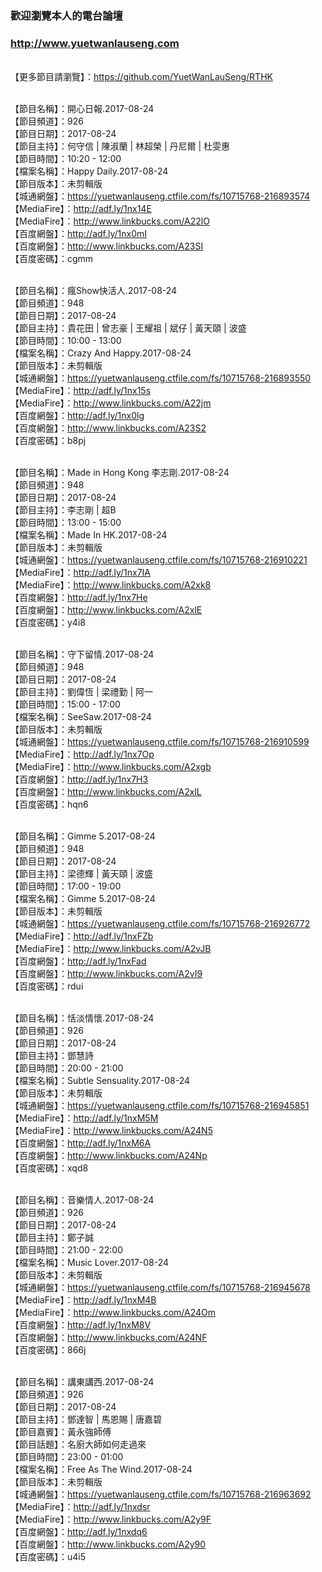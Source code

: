 ### 歡迎瀏覽本人的電台論壇
### http://www.yuetwanlauseng.com

<br>【更多節目請瀏覽】：https://github.com/YuetWanLauSeng/RTHK

<br>【節目名稱】：開心日報.2017-08-24
<br>【節目頻道】：926
<br>【節目日期】：2017-08-24
<br>【節目主持】：何守信 | 陳淑蘭 | 林超榮 | 丹尼爾 | 杜雯惠
<br>【節目時間】：10:20 - 12:00
<br>【檔案名稱】：Happy Daily.2017-08-24
<br>【節目版本】：未剪輯版
<br>【城通網盤】：https://yuetwanlauseng.ctfile.com/fs/10715768-216893574
<br>【MediaFire】：http://adf.ly/1nx14E
<br>【MediaFire】：http://www.linkbucks.com/A22lO
<br>【百度網盤】：http://adf.ly/1nx0mI
<br>【百度網盤】：http://www.linkbucks.com/A23SI
<br>【百度密碼】：cgmm

<br>【節目名稱】：瘋Show快活人.2017-08-24
<br>【節目頻道】：948
<br>【節目日期】：2017-08-24
<br>【節目主持】：貴花田 | 曾志豪 | 王耀祖 | 斌仔 | 黃天頤 | 波盛
<br>【節目時間】：10:00 - 13:00
<br>【檔案名稱】：Crazy And Happy.2017-08-24
<br>【節目版本】：未剪輯版
<br>【城通網盤】：https://yuetwanlauseng.ctfile.com/fs/10715768-216893550
<br>【MediaFire】：http://adf.ly/1nx15s
<br>【MediaFire】：http://www.linkbucks.com/A22jm
<br>【百度網盤】：http://adf.ly/1nx0lg
<br>【百度網盤】：http://www.linkbucks.com/A23S2
<br>【百度密碼】：b8pj

<br>【節目名稱】：Made in Hong Kong 李志剛.2017-08-24
<br>【節目頻道】：948
<br>【節目日期】：2017-08-24
<br>【節目主持】：李志剛 | 超B
<br>【節目時間】：13:00 - 15:00
<br>【檔案名稱】：Made In HK.2017-08-24
<br>【節目版本】：未剪輯版
<br>【城通網盤】：https://yuetwanlauseng.ctfile.com/fs/10715768-216910221
<br>【MediaFire】：http://adf.ly/1nx7IA
<br>【MediaFire】：http://www.linkbucks.com/A2xk8
<br>【百度網盤】：http://adf.ly/1nx7He
<br>【百度網盤】：http://www.linkbucks.com/A2xlE
<br>【百度密碼】：y4i8

<br>【節目名稱】：守下留情.2017-08-24
<br>【節目頻道】：948
<br>【節目日期】：2017-08-24
<br>【節目主持】：劉偉恆 | 梁禮勤 | 阿一
<br>【節目時間】：15:00 - 17:00
<br>【檔案名稱】：SeeSaw.2017-08-24
<br>【節目版本】：未剪輯版
<br>【城通網盤】：https://yuetwanlauseng.ctfile.com/fs/10715768-216910599
<br>【MediaFire】：http://adf.ly/1nx7Op
<br>【MediaFire】：http://www.linkbucks.com/A2xgb
<br>【百度網盤】：http://adf.ly/1nx7H3
<br>【百度網盤】：http://www.linkbucks.com/A2xlL
<br>【百度密碼】：hqn6

<br>【節目名稱】：Gimme 5.2017-08-24
<br>【節目頻道】：948
<br>【節目日期】：2017-08-24
<br>【節目主持】：梁德輝 | 黃天頤 | 波盛
<br>【節目時間】：17:00 - 19:00
<br>【檔案名稱】：Gimme 5.2017-08-24
<br>【節目版本】：未剪輯版
<br>【城通網盤】：https://yuetwanlauseng.ctfile.com/fs/10715768-216926772
<br>【MediaFire】：http://adf.ly/1nxFZb
<br>【MediaFire】：http://www.linkbucks.com/A2vJB
<br>【百度網盤】：http://adf.ly/1nxFad
<br>【百度網盤】：http://www.linkbucks.com/A2vI9
<br>【百度密碼】：rdui

<br>【節目名稱】：恬淡情懷.2017-08-24
<br>【節目頻道】：926
<br>【節目日期】：2017-08-24
<br>【節目主持】：鄧慧詩
<br>【節目時間】：20:00 - 21:00
<br>【檔案名稱】：Subtle Sensuality.2017-08-24
<br>【節目版本】：未剪輯版
<br>【城通網盤】：https://yuetwanlauseng.ctfile.com/fs/10715768-216945851
<br>【MediaFire】：http://adf.ly/1nxM5M
<br>【MediaFire】：http://www.linkbucks.com/A24N5
<br>【百度網盤】：http://adf.ly/1nxM6A
<br>【百度網盤】：http://www.linkbucks.com/A24Np
<br>【百度密碼】：xqd8

<br>【節目名稱】：音樂情人.2017-08-24
<br>【節目頻道】：926
<br>【節目日期】：2017-08-24
<br>【節目主持】：鄭子誠
<br>【節目時間】：21:00 - 22:00
<br>【檔案名稱】：Music Lover.2017-08-24
<br>【節目版本】：未剪輯版
<br>【城通網盤】：https://yuetwanlauseng.ctfile.com/fs/10715768-216945678
<br>【MediaFire】：http://adf.ly/1nxM4B
<br>【MediaFire】：http://www.linkbucks.com/A24Om
<br>【百度網盤】：http://adf.ly/1nxM8V
<br>【百度網盤】：http://www.linkbucks.com/A24NF
<br>【百度密碼】：866j

<br>【節目名稱】：講東講西.2017-08-24
<br>【節目頻道】：926
<br>【節目日期】：2017-08-24
<br>【節目主持】：鄧達智 | 馬恩賜 | 唐嘉碧
<br>【節目嘉賓】：黃永強師傅
<br>【節目話題】：名廚大師如何走過來
<br>【節目時間】：23:00 - 01:00
<br>【檔案名稱】：Free As The Wind.2017-08-24
<br>【節目版本】：未剪輯版
<br>【城通網盤】：https://yuetwanlauseng.ctfile.com/fs/10715768-216963692
<br>【MediaFire】：http://adf.ly/1nxdsr
<br>【MediaFire】：http://www.linkbucks.com/A2y9F
<br>【百度網盤】：http://adf.ly/1nxdq6
<br>【百度網盤】：http://www.linkbucks.com/A2y90
<br>【百度密碼】：u4i5
